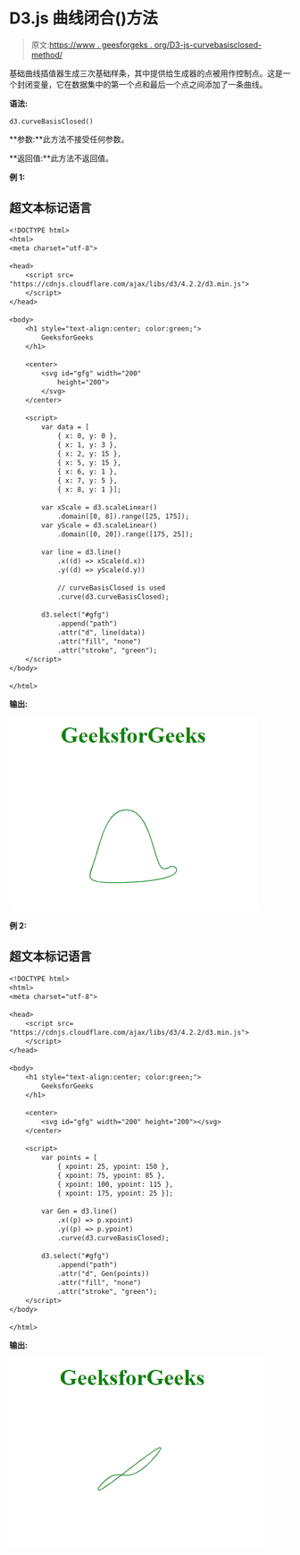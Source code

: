 # D3.js 曲线闭合()方法

> 原文:[https://www . geesforgeks . org/D3-js-curvebasisclosed-method/](https://www.geeksforgeeks.org/d3-js-curvebasisclosed-method/)

基础曲线插值器生成三次基础样条，其中提供给生成器的点被用作控制点。这是一个封闭变量，它在数据集中的第一个点和最后一个点之间添加了一条曲线。

**语法:**

```
d3.curveBasisClosed()

```

**参数:**此方法不接受任何参数。

**返回值:**此方法不返回值。

**例 1:**

## 超文本标记语言

```
<!DOCTYPE html>
<html>
<meta charset="utf-8">

<head>
    <script src=
"https://cdnjs.cloudflare.com/ajax/libs/d3/4.2.2/d3.min.js">
    </script>
</head>

<body>
    <h1 style="text-align:center; color:green;">
        GeeksforGeeks
    </h1>

    <center>
        <svg id="gfg" width="200" 
            height="200">
        </svg>
    </center>

    <script>
        var data = [
            { x: 0, y: 0 },
            { x: 1, y: 3 },
            { x: 2, y: 15 },
            { x: 5, y: 15 },
            { x: 6, y: 1 },
            { x: 7, y: 5 },
            { x: 8, y: 1 }];

        var xScale = d3.scaleLinear()
            .domain([0, 8]).range([25, 175]);
        var yScale = d3.scaleLinear()
            .domain([0, 20]).range([175, 25]);

        var line = d3.line()
            .x((d) => xScale(d.x))
            .y((d) => yScale(d.y))

            // curveBasisClosed is used
            .curve(d3.curveBasisClosed);

        d3.select("#gfg")
            .append("path")
            .attr("d", line(data))
            .attr("fill", "none")
            .attr("stroke", "green");
    </script>
</body>

</html>
```

**输出:**

![](img/3b6bffd336d5fcfc9669c667faa23a4a.png)

**例 2:**

## 超文本标记语言

```
<!DOCTYPE html>
<html>
<meta charset="utf-8">

<head>
    <script src=
"https://cdnjs.cloudflare.com/ajax/libs/d3/4.2.2/d3.min.js">
    </script>
</head>

<body>
    <h1 style="text-align:center; color:green;">
        GeeksforGeeks
    </h1>

    <center>
        <svg id="gfg" width="200" height="200"></svg>
    </center>

    <script>
        var points = [
            { xpoint: 25, ypoint: 150 },
            { xpoint: 75, ypoint: 85 },
            { xpoint: 100, ypoint: 115 },
            { xpoint: 175, ypoint: 25 }];

        var Gen = d3.line()
            .x((p) => p.xpoint)
            .y((p) => p.ypoint)
            .curve(d3.curveBasisClosed);

        d3.select("#gfg")
            .append("path")
            .attr("d", Gen(points))
            .attr("fill", "none")
            .attr("stroke", "green");
    </script>
</body>

</html>
```

**输出:**

![](img/fa8e45a21c41aa909b2233187171f1ff.png)